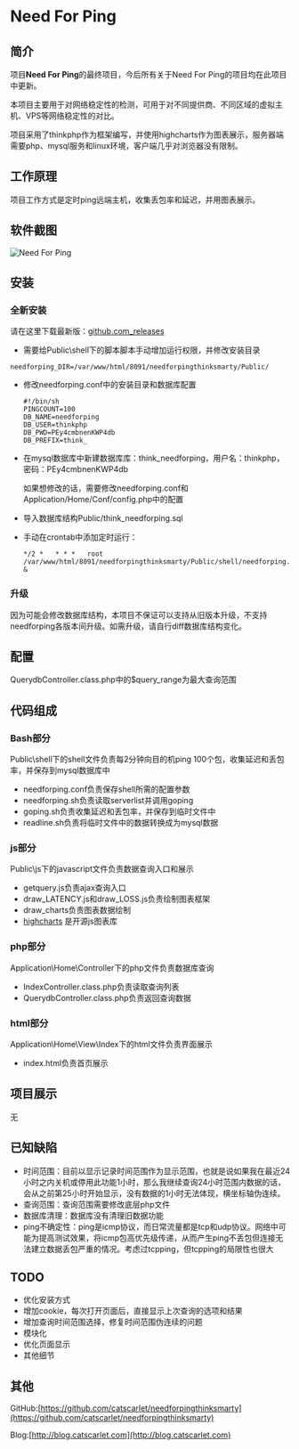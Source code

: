 # Need For Ping
## 简介
项目**Need For Ping**的最终项目，今后所有关于Need For Ping的项目均在此项目中更新。

本项目主要用于对网络稳定性的检测，可用于对不同提供商、不同区域的虚拟主机、VPS等网络稳定性的对比。

项目采用了thinkphp作为框架编写，并使用highcharts作为图表展示，服务器端需要php、mysql服务和linux环境，客户端几乎对浏览器没有限制。

## 工作原理
项目工作方式是定时ping远端主机，收集丢包率和延迟，并用图表展示。

## 软件截图
![Need For Ping](https://github.com/catscarlet/needforpingthinksmarty/blob/master/snapshot.png)

## 安装
### 全新安装
请在这里下载最新版：[github.com_releases](https://github.com/catscarlet/needforpingthinksmarty/releases)
- 需要给Public\shell下的脚本脚本手动增加运行权限，并修改安装目录

```
needforping_DIR=/var/www/html/8091/needforpingthinksmarty/Public/
```

- 修改needforping.conf中的安装目录和数据库配置

  ```
  #!/bin/sh
  PINGCOUNT=100
  DB_NAME=needforping
  DB_USER=thinkphp
  DB_PWD=PEy4cmbnenKWP4db
  DB_PREFIX=think_
  ```

- 在mysql数据库中新建数据库库：think_needforping，用户名：thinkphp，密码：PEy4cmbnenKWP4db

  如果想修改的话，需要修改needforping.conf和Application/Home/Conf/config.php中的配置

- 导入数据库结构Public/think_needforping.sql
- 手动在crontab中添加定时运行：

  ```
  */2 *   * * *   root  /var/www/html/8091/needforpingthinksmarty/Public/shell/needforping.sh &
  ```

### 升级
因为可能会修改数据库结构，本项目不保证可以支持从旧版本升级，不支持needforping各版本间升级。如需升级，请自行diff数据库结构变化。

## 配置
QuerydbController.class.php中的$query_range为最大查询范围

## 代码组成
### Bash部分
Public\shell下的shell文件负责每2分钟向目的机ping 100个包，收集延迟和丢包率，并保存到mysql数据库中
- needforping.conf负责保存shell所需的配置参数
- needforping.sh负责读取serverlist并调用goping
- goping.sh负责收集延迟和丢包率，并保存到临时文件中
- readline.sh负责将临时文件中的数据转换成为mysql数据

### js部分
Public\js下的javascript文件负责数据查询入口和展示
- getquery.js负责ajax查询入口
- draw_LATENCY.js和draw_LOSS.js负责绘制图表框架
- draw_charts负责图表数据绘制
- [highcharts](http://www.highcharts.com/) 是开源js图表库

### php部分
Application\Home\Controller下的php文件负责数据库查询
- IndexController.class.php负责读取查询列表
- QuerydbController.class.php负责返回查询数据

### html部分
Application\Home\View\Index下的html文件负责界面展示
- index.html负责首页展示

## 项目展示
无

## 已知缺陷
- 时间范围：目前以显示记录时间范围作为显示范围，也就是说如果我在最近24小时之内关机或停用此功能1小时，那么我继续查询24小时范围内数据的话，会从之前第25小时开始显示，没有数据的1小时无法体现，横坐标轴伪连续。
- 查询范围：查询范围需要修改底层php文件
- 数据库清理：数据库没有清理旧数据功能
- ping不确定性：ping是icmp协议，而日常流量都是tcp和udp协议。网络中可能为提高测试效果，将icmp包高优先级传递，从而产生ping不丢包但连接无法建立数据丢包严重的情况。考虑过tcpping，但tcpping的局限性也很大

## TODO
- 优化安装方式
- 增加cookie，每次打开页面后，直接显示上次查询的选项和结果
- 增加查询时间范围选择，修复时间范围伪连续的问题
- 模块化
- 优化页面显示
- 其他细节

## 其他
GitHub:[https://github.com/catscarlet/needforpingthinksmarty](https://github.com/catscarlet/needforpingthinksmarty)

Blog:[http://blog.catscarlet.com](http://blog.catscarlet.com)

